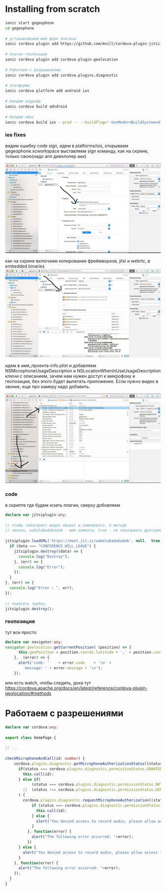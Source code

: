 Installing from scratch
===
```bash
ionic start gegeophone
cd gegeophone

# устанавливаем мой форк плагина
ionic cordova plugin add https://github.com/mnill/cordova-plugin-jitsi-meet
 
# плагин геолокации
ionic cordova plugin add cordova-plugin-geolocation

# Работаем с разрешениями
ionic cordova plugin add cordova.plugins.diagnostic

# платформы
ionic cordova platform add android ios

# билдим андройд
ionic cordova build adndroid

# билдим айос
ionic cordova build ios --prod -- --buildFlag="-UseModernBuildSystem=0"
```

### ios fixes

видим ошибку code sign, идем в platforms/ios, открываем gegeophone.xcworkspace
выставляем sign команду, как на скрине, только свою(надо апл девелопер акк)

![Photo](photo_2018-10-07_00-10-24.jpg)

как на скрине включаем копирование фреймворков, jitsi и webrtc, в embedded binaries
![Photo](photo_2018-10-07_00-10-31.jpg)

идем в имя_проекта-info.plist и добавляем NSMicrophoneUsageDescription и NSLocationWhenInUseUsageDescription ключи с описанием, 
зачем нам нужен доступ к микрофону и геопозиции, без этого будет вылетать приложение. Если нужно видео в звонке, еще про камеру надо добавить.

![Photo](photo_2018-10-07_00-10-36.jpg)

### code

в скрипте где будем юзать плагин, сверху добовляем 
```typescript
declare var jitsiplugin:any;

// чтобы тайпскрипт видел объект и компилился, в методе
// звонок, wabalabadabadab - имя комнаты, true - не показывать фулскрин окно.

jitsiplugin.loadURL('https://meet.jit.si/wabalabadabadab', null,  true, (data) => {
  if (data === "CONFERENCE_WILL_LEAVE") {
    jitsiplugin.destroy((data) => {
      console.log("Destroy");
    }, (err) => {
      console.log("Error");
    });
  }
}, (err) => {
  console.log("Error : ", err);
});

// повесить трубку.
jitsiplugin.destroy();
```


### геопозиция
тут все просто
```typescript
declare var navigator:any;
navigator.geolocation.getCurrentPosition( (position) => {
      this.geoPosition = position.coords.latitude + ',' + position.coords.longitude;
    },  (error) => {
      alert('code: '    + error.code    + '\n' +
        'message: ' + error.message + '\n');
    });
````
или есть watch, чтобы следить, дока тут https://cordova.apache.org/docs/en/latest/reference/cordova-plugin-geolocation/#methods


# Работаем с разрешениями
```typescript
declare var cordova:any;

export class HomePage {

// ...

checkMicrophoneAndCall(id: number) {
    cordova.plugins.diagnostic.getMicrophoneAuthorizationStatus((status) => {
      if(status === cordova.plugins.diagnostic.permissionStatus.GRANTED) {
        this.call(id);
      } else if(
            (status === cordova.plugins.diagnostic.permissionStatus.NOT_REQUESTED && cordova.platformId.toLowerCase() === 'ios')
        ||  (status !== cordova.plugins.diagnostic.permissionStatus.DENIED_ALWAYS && cordova.platformId.toLowerCase() !== 'ios')
      ) {
        cordova.plugins.diagnostic.requestMicrophoneAuthorization((status) => {
            if (status === cordova.plugins.diagnostic.permissionStatus.GRANTED) {
              this.call(id);
            } else {
              alert("You denied access to record audio, please allow access to microphone in system settings to make audio calls");
            }
          }, function(error) {
            alert("The following error occurred: "+error);
          })
      } else {
        alert("You denied access to record audio, please allow access to microphone in system settings to make audio calls");
      }
    }, function(error) {
      alert("The following error occurred: "+error);
    });
  }
}
```
  
